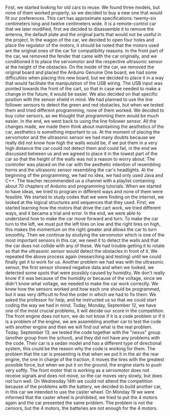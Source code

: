 First, we started looking for old cars to reuse. We found three models, but none of them worked properly, so we decided to buy a new one that would fit our preferences. This cart has approximate specifications: twenty-six centimeters long and twelve centimeters wide. It is a remote-control car that we later modified, first we decided to disassemble it to remove the antenna, the default plate and the original parts that would not be useful in the project. In the wagon of the car, we decided to open four holes and place the regulator of the motors, it should be noted that the motors used are the original ones of the car for compatibility reasons. In the front part of the car, we removed the fender that came with the car originally, and we conditioned it to place the servomotor and the respective ultrasonic sensor at the height of the obstacles. On the inside of the car, we removed the original board and placed the Arduino Genuine One board, we had some difficulties when placing this new board, but we decided to place it in a way that would facilitate the manipulation of the USB wiring. The USB input was pointed towards the front of the cart, so that in case we needed to make a change in the future, it would be easier. We also decided on that specific position with the sensor shield in mind. We had planned to use the line follower sensors to detect the green and red obstacles, but when we tested them and tried different programming, none of them worked. We decided to buy color sensors, as we thought that programming them would be much easier. In the end, we went back to using the line follower sensor. All the changes made, we made them think about maintaining the aesthetics of the car, aesthetics is something important to us. At the moment of placing the servomotor and the ultrasonic sensor we had many doubts because we really did not know how high the walls would be, if we put them in a very high distance the car could not detect them and could fail, in the end we discussed between us and we agreed to place it in the lowest part of the car so that the height of the walls was not a reason to worry about. The controller was placed on the car with the aesthetic intention of resembling horns and the ultrasonic sensor resembling the car's headlights.
At the beginning of the programming, we had no idea, we had only used Java and C++. The teacher recommended us a channel with a playlist containing about 70 chapters of Arduino and programming tutorials. When we started to have ideas, we tried to program in different ways and none of them were feasible. We started to study codes that we were finding on the internet, we looked at the logical structures and sequences that they used. First, we started learning how the motors that drive the cart work, we tried different ways, and it became a trial and error. In the end, we were able to understand how to make the car move forward and turn. To make the car turn to the left, we must put the left tires on low and the right tires on high, this makes the momentum on the right greater and allows the car to turn smoothly. Then we continue by studying the servomotor which is one of the most important sensors in this car, we need it to detect the walls and that the car does not collide with any of these. We had trouble getting it to rotate so that the ultrasonic sensor would detect the obstacles in front of it. We repeated the above process again (researching and testing) until we could finally get it to work for us. Another problem we had was with the ultrasonic sensor, the first sensor showed negative data and when we looked, we detected some spots that were possibly caused by humidity. We don't really know if it was because of the humidity or because of the voltage, since we didn't know what voltage, we needed to make the car work correctly. We knew how the sensors worked and how each one should be programmed, but it was very difficult to find the order in which we had to fix them. We asked the professor for help, and he instructed us so that we could start coding the way we had in mind. Today, Monday, September 12, we have one of the most crucial problems, it will decide our score in the competition. The front engine does not turn, we do not know if it is a code problem or if it is a problem of the engine, we are assembling another car to test the code with another engine and then we will find out what is the real problem. Today, September 13, we tested the code together with the "nexus" group (another group from the school), and they did not have any problems with the code. Their car is a sedan model and has a different type of directional system, this could be the reason why the code is working for them. The problem that the car is presenting is that when we put it in the air the rear engine, the one in charge of the traction, it moves the tires with the greatest possible force, but when we put it on the ground, the engine starts to push very softly. The front motor that is working as a servomotor does not receive signals and does not move, so the car moves very slowly, but does not turn well. On Wednesday 14th we could not attend the competition because of the problems with the battery, we decided to build another car, in this car we intended to use the caster wheel. On Monday 19 we were informed that the caster wheel is prohibited, we tried to put the 4 motors again and the car presented the same problem. The problem is not the censors, but the 4 motors, the batteries are not enough for the 4 motors.



